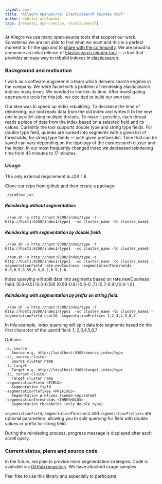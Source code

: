 ```yaml
---
layout: post
title: "Allegro OpenSource: Elasticsearch reindex tool"
author: andrzej.wislowski
tags: [release, open source, elasticsearch]
---
```


At Allegro we use many open-source tools that support our work. Sometimes we are not able to find what we want and
this is a perfect moment to fill the gap and to [share with the community](/open-source). We are proud to announce an
 initial release of [Elasticsearch reindex tool](https://github.com/allegro/elasticsearch-reindex-tool) — a tool that
 provides an easy way to rebuild indexes in [elasticsearch](https://www.elastic.co/).

### Background and motivation

I work as a software engineer in a team which delivers search engines in the company. We were faced with a problem
of reindexing elasticsearch indices many times. We needed to shorten its time. After investigating opensource tools
for this job, we decided to build our own tool.

Our idea was to speed up index rebuilding. To decrease the time of reindexing, our tool reads data from the old index
 and writes it to the new one in parallel using multiple threads. To make it possible, each thread reads a piece of data
from the index based on a selected field and its values. Currently the tool supports double type and string type fields.
For double type field, queries are spread into segments with a given list of thresholds, for string type fields — with
given prefixes list. Time that can be saved can vary depending on the topology of the elasticsearch cluster and the
index. In our most frequently changed index we decreased reindexing time from 45 minutes to 17 minutes.

### Usage

The only external requirement is JDK 1.8.

Clone our repo from github and then create a package:

`./gradlew jar`

##### Reindexing without segmentation:

`./run.sh -s http://host:9300/index/type -t http://host1:9300/index1/type1  -sc cluster_name -tc
cluster_name1`

##### Reindexing with segmentation by double field:

`./run.sh -s http://host:9300/index/type -t http://host1:9300/index1/type1  -sc cluster_name -tc
cluster_name1`

`./run.sh -s http://host:9300/index/type -t http://host1:9300/index1/type1  -sc cluster_name -tc
 cluster_name1 -segmentationField rate.newCoolness -segmentationThresholds 0.0,0.5,0.59,0.6,0.7,0.9,1.0`

 Index querying will split data into segments based on rate.newCoolness field: (0.0-0.5] (0.5-0.59] (0.59-0.6] (0.6-0
 .7] (0.7-0.9],(0.9-1.0]

##### Reindexing with segmentation by prefix on string field:

`./run.sh -s http://host:9300/index/type -t http://host1:9300/index1/type1  -sc cluster_name -tc
 cluster_name1 -segmentationField userId -segmentationPrefixes 1,2,3,4,5,6,7`

 In this example, index querying will spilt data into segments based on the first character of the userId field: 1,
 2,3,4,5,6,7

Options:

    -s, source
       Source e.g. http://localhost:9300/source_index/type
    -sc, source-cluster
       Source cluster name
    -t, target
       Target e.g. http://localhost:9300/target_index/type
    -tc, target-cluster
       Target cluster name
    -segmentationField <FIELD>
       Segmentation field
    -segmentationPrefixes <PREFIXES>
       Segmentation prefixes (comma-separated)
    -segmentationThresholds <THRESHOLDS>
       Segmentation thresholds (only double type)

`segmentationField`, `segmentationThreshold` and `segmentationPrefixes` are optional parameters, allowing you to
split querying for field with double values or prefix for string field.

During the reindexing process, progress message is displayed after each scroll query.

### Current status, plans and source code

In the future, we plan to provide more segmentation strategies. Code is available via [GitHub repository](https://github.com/allegro/elasticsearch-reindex-tool). We have attached usage samples.

Feel free to use this library and especially to participate.

